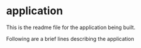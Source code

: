 # application

This is the readme file for the application being built.

Following are a brief lines describing the application
